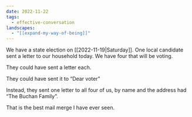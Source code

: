 ```yaml
---
date: 2022-11-22
tags:
  - effective-conversation
landscapes:
  - "[[expand-my-way-of-being]]"
---
```

We have a state election on [[2022-11-19|Saturday]]. One local candidate sent a letter to our household today. We have four that will be voting.

They could have sent a letter each.

They could have sent it to “Dear voter"

Instead, they sent one letter to all four of us, by name and the address had “The Buchan Family”.

That is the best mail merge I have ever seen.
